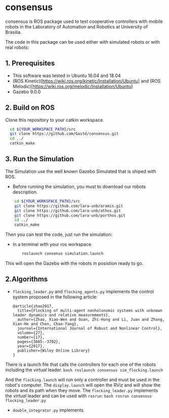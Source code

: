 # consensus

consensus is ROS package used to test cooperative controllers with mobile robots in the Laboratory of Automation and Robotics at University of Brasilia.

The code in this package can be used either with simulated robots or with real robots:

## 1. Prerequisites

* This software was tested in Ubuntu 16.04 and 18.04
* (ROS Kinetic)[https://wiki.ros.org/kinetic/Installation/Ubuntu] and (ROS Melodic)[https://wiki.ros.org/melodic/Installation/Ubuntu]
* Gazebo 9.0.0

## 2. Build on ROS

Clone this repository to your catkin workspace.

```bash
  cd ${YOUR_WORKSPACE_PATH}/src
  git clone https://github.com/Gastd/consensus.git
  cd ../
  catkin_make
```


## 3. Run the Simulation
The Simulation use the well known Gazebo Simulated that is shiped with ROS. 

* Before running the simulation, you must to download our robots description.

```bash
    cd ${YOUR_WORKSPACE_PATH}/src
    git clone https://github.com/lara-unb/aramis.git
    git clone https://github.com/lara-unb/athos.git
    git clone https://github.com/lara-unb/porthos.git
    cd ../
    catkin_make
```

Then you can test the code, just run the simulation:

* In a terminal with your ros workspace
    ```bash
        roslaunch consenus simulation.launch
    ```
This will open the Gazebo with the robots in posistion ready to go.


## 2.Algorithms
* `flocking_leader.py` and `flocking_agents.py` implements the control system proposed in the following article:

    ```
    @article{zhao2017,
      title={Flocking of multi-agent nonholonomic systems with unknown leader dynamics and relative measurements},
      author={Zhao, Xiao-Wen and Guan, Zhi-Hong and Li, Juan and Zhang, Xian-He and Chen, Chao-Yang},
      journal={International Journal of Robust and Nonlinear Control},
      volume={27},
      number={17},
      pages={3685--3702},
      year={2017},
      publisher={Wiley Online Library}
    }
    ```

There is a launch file that calls the controllers for each one of the robots including the _virtual_ leader.
    ```bash
        roslaunch consensus sim_flocking.launch
    ```

And the `flocking.launch` will run only a controller and must be used in the robot's computer.
The `display.launch` will open the RViz and will show the robots and its path when they move.
The `flocking_leader.py` implements the _virtual_ leader and can be used with `rosrun`:
    ```bash
    rosrun consensus flocking_leader.py
    ```


* `double_integrator.py` implements
